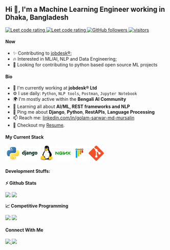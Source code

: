 
## Hi 👋, I'm a Machine Learning Engineer working in Dhaka, Bangladesh

<p align="left">
  <a href="https://leetcode.com/sarwarmursalin/">
    <img src="https://cp-logo.vercel.app/leetcode/sarwarmursalin" alt="Leet code rating" />
  </a>
  <a href="https://codeforces.com/profile/sarwarmursalin1604014">
    <img src="https://raw.githubusercontent.com/sarwarmursalin1604014/cf-stats/main/output/rating.svg" alt="Leet code rating" />
  </a>
  <a href="https://github.com/sudiptob2?tab=followers">
    <img alt="GitHub followers" src="https://img.shields.io/github/followers/sudiptob2?color=green&logo=github">
  </a>
  <a href="https://github.com/sarwarmursalin/">
    <img src="https://komarev.com/ghpvc/?username=sarwarmursalin" alt="visitors" />
  </a>
    
</p>

#### Now

- ✨ Contributing to [jobdesk®](https://www.jobdesk.com/);
- :fire: Interested in ML/AI, NLP and Data Engineering;
- :calendar: Looking for contributing to python based open source ML projects 

#### Bio

- 🏢 I'm currently working at **jobdesk® Ltd**
- ⚙️ I use daily: `Python`, `NLP tools`, `Postman`, `Jupyter Notebook`
- 🌍 I'm mostly active within the **Bengali AI Community**
- 🌱 Learning all about **AI/ML, REST frameworks and NLP**
- 💬 Ping me about **Django**, **Python**, **RestAPIs**, **Language Processing**
- 📫 Reach me: [linkedin.com/in/golam-sarwar-md-mursalin](https://www.linkedin.com/in/golam-sarwar-md-mursalin/)
- 📝 Checkout my [Resume](files/resume.pdf).

#### My Current Stack

<img height="48" src="img/python-original.svg" alt="python"> <img height="48" src="img/django-plain-wordmark.svg" alt="Django">   <img height="48" src="img/linux-original.svg" alt="linux"> <img height="48" src="img/nginx-original.svg" alt="nginx"> <img height="48" src="img/pytest-original.svg" alt="pytest"> <img height="48" src="img/git-original.svg" alt="git"> 

#### Development Stuffs:

<b>⚡ Github Stats</b>
<p float="left">
<img height="180em" src="https://github-readme-stats.vercel.app/api?username=sudiptob2&show_icons=true&hide_border=true&&count_private=true&include_all_commits=true" /> 
<img height="180em" src="https://github-readme-stats.vercel.app/api/top-langs/?username=sudiptob2&show_icons=true&hide_border=true&layout=compact&langs_count=8"/>
</p>

<b>&#128200; Competitive Programming</b>
<p float="left">
<img height="273em" src="https://leetcard.jacoblin.cool/sarwarmursalin?theme=light&font=Karma&ext=contest" />
<img height="280em" src="https://raw.githubusercontent.com/sarwarmursalin/cf-stats/main/output/light_card.svg" />
</p>


#### Connect With Me

<p left="center">
<a href="https://www.linkedin.com/in/sudiptob2/">
  <img src="https://img.shields.io/badge/linkedin-%230077B5.svg?&style=for-the-badge&logo=linkedin&logoColor=white" height=25>
</a> 

<a href="mailto:sarwarmursalin1015@gmail.com">
  <img src="	https://img.shields.io/badge/Gmail-D14836?style=for-the-badge&logo=gmail&logoColor=white" height=25>
</a>
</p>

<!---
sarwarmursalin/sarwarmursalin is a ✨ special ✨ repository because its `README.md` (this file) appears on your GitHub profile.
You can click the Preview link to take a look at your changes.
--->

